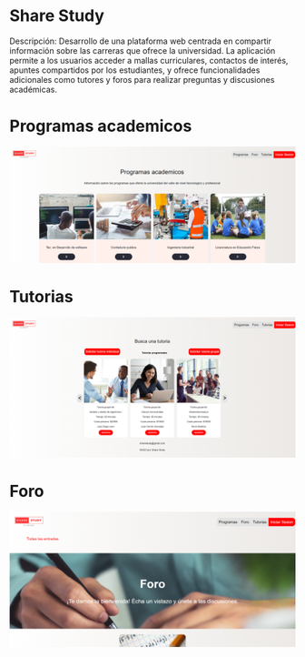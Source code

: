 # Share Study
Descripción: Desarrollo de una plataforma web centrada
en compartir información sobre las carreras que ofrece la
universidad. La aplicación permite a los usuarios acceder
a mallas curriculares, contactos de interés, apuntes
compartidos por los estudiantes, y ofrece funcionalidades
adicionales como tutores y foros para realizar preguntas y
discusiones académicas.
# Programas academicos
![imagen](images/img1.png)
# Tutorias
![imagen2](images/img2.png)
# Foro
![imagen3](images/img3.png)
